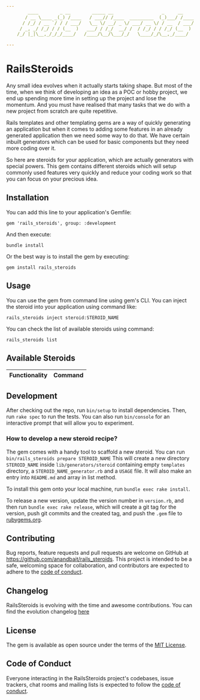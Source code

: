 ```yaml
---
        ____        _ __        _____ __                  _     __
       / __ \____ _(_) /____   / ___// /____  _________  (_)___/ /____
      / /_/ / __ `/ / / ___/   \__ \/ __/ _ \/ ___/ __ \/ / __  / ___/
     / _, _/ /_/ / / (__  )   ___/ / /_/  __/ /  / /_/ / / /_/ (__  )
    /_/ |_|\__,_/_/_/____/   /____/\__/\___/_/   \____/_/\__,_/____/

---
```


# RailsSteroids

Any small idea evolves when it actually starts taking shape. But most of the time, when we think of developing an idea as a POC or hobby project, we end up spending more time in setting up the project and lose the momentum. And you must have realised that many tasks that we do with a new project from scratch are quite repetitive. 

Rails templates and other templating gems are a way of quickly generating an application but when it comes to adding some features in an already generated application then we need some way to do that. We have certain inbuilt generators which can be used for basic components but they need more coding over it.

So here are steroids for your application, which are actually generators with special powers. This gem contains different steroids which will setup commonly used features very quickly and reduce your coding work so that you can focus on your precious idea.

## Installation

You can add this line to your application's Gemfile:
```
gem 'rails_steroids', group: :development
```
And then execute:
```
bundle install
```
Or the best way is to install the gem by executing:
```
gem install rails_steroids
```

## Usage

You can use the gem from command line using gem's CLI.
You can inject the steroid into your application using command like:
```
rails_steroids inject steroid:STEROID_NAME
```

You can check the list of available steroids using command:
```
rails_steroids list
```

## Available Steroids

| Functionality | Command |
|---|---|

## Development

After checking out the repo, run `bin/setup` to install dependencies. Then, run `rake spec` to run the tests. You can also run `bin/console` for an interactive prompt that will allow you to experiment.

### How to develop a new steroid recipe?

The gem comes with a handy tool to scaffold a new steroid.
You can run `bin/rails_steroids prepare STEROID_NAME`
This will create a new directory `STEROID_NAME` inside `lib/generators/steroid` containing empty `templates` directory, a `STEROID_NAME_generator.rb` and a `USAGE` file.
It will also make an entry into `README.md` and array in list method. 

To install this gem onto your local machine, run `bundle exec rake install`. 

To release a new version, update the version number in `version.rb`, and then run `bundle exec rake release`, which will create a git tag for the version, push git commits and the created tag, and push the `.gem` file to [rubygems.org](https://rubygems.org).

## Contributing

Bug reports, feature requests and pull requests are welcome on GitHub at https://github.com/anandbait/rails_steroids. This project is intended to be a safe, welcoming space for collaboration, and contributors are expected to adhere to the [code of conduct](https://github.com/anandbait/rails_steroids/blob/main/CODE_OF_CONDUCT.md).

## Changelog

RailsSteroids is evolving with the time and awesome contributions. You can find the evolution changelog [here](https://github.com/anandbait/rails_steroids/blob/main/CHANGELOG.md)

## License

The gem is available as open source under the terms of the [MIT License](https://opensource.org/licenses/MIT).

## Code of Conduct

Everyone interacting in the RailsSteroids project's codebases, issue trackers, chat rooms and mailing lists is expected to follow the [code of conduct](https://github.com/anandbait/rails_steroids/blob/main/CODE_OF_CONDUCT.md).
